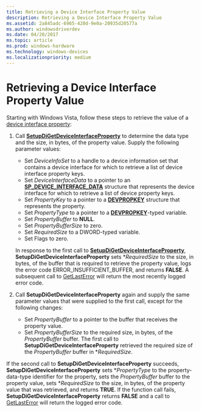 ```yaml
---
title: Retrieving a Device Interface Property Value
description: Retrieving a Device Interface Property Value
ms.assetid: 2a845adc-6965-420d-9e0a-20935d20577a
ms.author: windowsdriverdev
ms.date: 04/20/2017
ms.topic: article
ms.prod: windows-hardware
ms.technology: windows-devices
ms.localizationpriority: medium
---
```


# Retrieving a Device Interface Property Value


Starting with Windows Vista, follow these steps to retrieve the value of a [device interface property](https://msdn.microsoft.com/library/windows/hardware/ff541409):

1.  Call [**SetupDiGetDeviceInterfaceProperty**](https://msdn.microsoft.com/library/windows/hardware/ff551122) to determine the data type and the size, in bytes, of the property value. Supply the following parameter values:

    -   Set *DeviceInfoSet* to a handle to a device information set that contains a device interface for which to retrieve a list of device interface property keys.
    -   Set *DeviceInterfaceData* to a pointer to an [**SP_DEVICE_INTERFACE_DATA**](https://msdn.microsoft.com/library/windows/hardware/ff552342) structure that represents the device interface for which to retrieve a list of device property keys.
    -   Set *PropertyKey* to a pointer to a [**DEVPROPKEY**](https://msdn.microsoft.com/library/windows/hardware/ff543544) structure that represents the property.
    -   Set *PropertyType* to a pointer to a [**DEVPROPKEY**](https://msdn.microsoft.com/library/windows/hardware/ff543544)-typed variable.
    -   Set *PropertyBuffer* to **NULL**.
    -   Set *PropertyBufferSize* to zero.
    -   Set *RequiredSize* to a DWORD-typed variable.
    -   Set Flags to zero.

    In response to the first call to [**SetupDiGetDeviceInterfaceProperty**](https://msdn.microsoft.com/library/windows/hardware/ff551122), **SetupDiGetDeviceInterfaceProperty** sets \**RequiredSize* to the size, in bytes, of the buffer that is required to retrieve the property value, logs the error code ERROR_INSUFFICIENT_BUFFER, and returns **FALSE**. A subsequent call to [GetLastError](http://go.microsoft.com/fwlink/p/?linkid=169416) will return the most recently logged error code.

2.  Call **SetupDiGetDeviceInterfaceProperty** again and supply the same parameter values that were supplied to the first call, except for the following changes:
    -   Set *PropertyBuffer* to a pointer to the buffer that receives the property value.
    -   Set *PropertyBufferSize* to the required size, in bytes, of the *PropertyBuffer* buffer. The first call to **SetupDiGetDeviceInterfaceProperty** retrieved the required size of the *PropertyBuffer* buffer in \**RequiredSize*.

If the second call to **SetupDiGetDeviceInterfaceProperty** succeeds, **SetupDiGetDeviceInterfaceProperty** sets \**PropertyType* to the property-data-type identifier for the property, sets the *PropertyBuffer* buffer to the property value, sets \**RequiredSize* to the size, in bytes, of the property value that was retrieved, and returns **TRUE**. If the function call fails, **SetupDiGetDeviceInterfaceProperty** returns **FALSE** and a call to [GetLastError](http://go.microsoft.com/fwlink/p/?linkid=169416) will return the logged error code.

 

 





